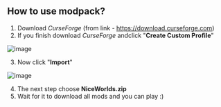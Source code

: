 ## How to use modpack?

1. Download *CurseForge* (from link - https://download.curseforge.com)
2. If you finish download *CurseForge* andclick "**Create Custom Profile**"


![image](https://user-images.githubusercontent.com/91313779/145373512-feaec68b-6494-45bb-953a-4193b8893147.png)

3. Now click "**Import**"

![image](https://user-images.githubusercontent.com/91313779/145373698-979e2f2b-8660-4c89-926a-ac9b32b3a626.png)

4. The next step choose **NiceWorlds.zip**
5. Wait for it to download all mods and you can play :)
